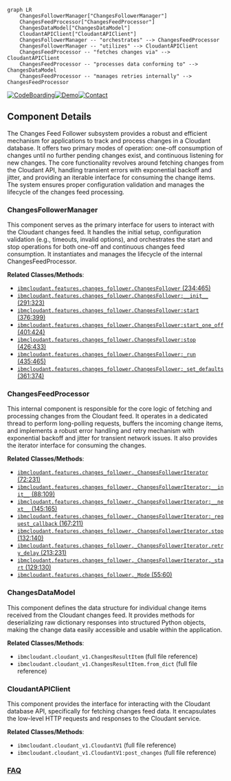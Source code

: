 ```mermaid
graph LR
    ChangesFollowerManager["ChangesFollowerManager"]
    ChangesFeedProcessor["ChangesFeedProcessor"]
    ChangesDataModel["ChangesDataModel"]
    CloudantAPIClient["CloudantAPIClient"]
    ChangesFollowerManager -- "orchestrates" --> ChangesFeedProcessor
    ChangesFollowerManager -- "utilizes" --> CloudantAPIClient
    ChangesFeedProcessor -- "fetches changes via" --> CloudantAPIClient
    ChangesFeedProcessor -- "processes data conforming to" --> ChangesDataModel
    ChangesFeedProcessor -- "manages retries internally" --> ChangesFeedProcessor
```
[![CodeBoarding](https://img.shields.io/badge/Generated%20by-CodeBoarding-9cf?style=flat-square)](https://github.com/CodeBoarding/GeneratedOnBoardings)[![Demo](https://img.shields.io/badge/Try%20our-Demo-blue?style=flat-square)](https://www.codeboarding.org/demo)[![Contact](https://img.shields.io/badge/Contact%20us%20-%20contact@codeboarding.org-lightgrey?style=flat-square)](mailto:contact@codeboarding.org)

## Component Details

The Changes Feed Follower subsystem provides a robust and efficient mechanism for applications to track and process changes in a Cloudant database. It offers two primary modes of operation: one-off consumption of changes until no further pending changes exist, and continuous listening for new changes. The core functionality revolves around fetching changes from the Cloudant API, handling transient errors with exponential backoff and jitter, and providing an iterable interface for consuming the change items. The system ensures proper configuration validation and manages the lifecycle of the changes feed processing.

### ChangesFollowerManager
This component serves as the primary interface for users to interact with the Cloudant changes feed. It handles the initial setup, configuration validation (e.g., timeouts, invalid options), and orchestrates the start and stop operations for both one-off and continuous changes feed consumption. It instantiates and manages the lifecycle of the internal ChangesFeedProcessor.


**Related Classes/Methods**:

- <a href="https://github.com/IBM/cloudant-python-sdk/blob/master/ibmcloudant/features/changes_follower.py#L234-L465" target="_blank" rel="noopener noreferrer">`ibmcloudant.features.changes_follower.ChangesFollower` (234:465)</a>
- <a href="https://github.com/IBM/cloudant-python-sdk/blob/master/ibmcloudant/features/changes_follower.py#L291-L323" target="_blank" rel="noopener noreferrer">`ibmcloudant.features.changes_follower.ChangesFollower:__init__` (291:323)</a>
- <a href="https://github.com/IBM/cloudant-python-sdk/blob/master/ibmcloudant/features/changes_follower.py#L376-L399" target="_blank" rel="noopener noreferrer">`ibmcloudant.features.changes_follower.ChangesFollower:start` (376:399)</a>
- <a href="https://github.com/IBM/cloudant-python-sdk/blob/master/ibmcloudant/features/changes_follower.py#L401-L424" target="_blank" rel="noopener noreferrer">`ibmcloudant.features.changes_follower.ChangesFollower:start_one_off` (401:424)</a>
- <a href="https://github.com/IBM/cloudant-python-sdk/blob/master/ibmcloudant/features/changes_follower.py#L426-L433" target="_blank" rel="noopener noreferrer">`ibmcloudant.features.changes_follower.ChangesFollower:stop` (426:433)</a>
- <a href="https://github.com/IBM/cloudant-python-sdk/blob/master/ibmcloudant/features/changes_follower.py#L435-L465" target="_blank" rel="noopener noreferrer">`ibmcloudant.features.changes_follower.ChangesFollower:_run` (435:465)</a>
- <a href="https://github.com/IBM/cloudant-python-sdk/blob/master/ibmcloudant/features/changes_follower.py#L361-L374" target="_blank" rel="noopener noreferrer">`ibmcloudant.features.changes_follower.ChangesFollower:_set_defaults` (361:374)</a>


### ChangesFeedProcessor
This internal component is responsible for the core logic of fetching and processing changes from the Cloudant feed. It operates in a dedicated thread to perform long-polling requests, buffers the incoming change items, and implements a robust error handling and retry mechanism with exponential backoff and jitter for transient network issues. It also provides the iterator interface for consuming the changes.


**Related Classes/Methods**:

- <a href="https://github.com/IBM/cloudant-python-sdk/blob/master/ibmcloudant/features/changes_follower.py#L72-L231" target="_blank" rel="noopener noreferrer">`ibmcloudant.features.changes_follower._ChangesFollowerIterator` (72:231)</a>
- <a href="https://github.com/IBM/cloudant-python-sdk/blob/master/ibmcloudant/features/changes_follower.py#L88-L109" target="_blank" rel="noopener noreferrer">`ibmcloudant.features.changes_follower._ChangesFollowerIterator:__init__` (88:109)</a>
- <a href="https://github.com/IBM/cloudant-python-sdk/blob/master/ibmcloudant/features/changes_follower.py#L145-L165" target="_blank" rel="noopener noreferrer">`ibmcloudant.features.changes_follower._ChangesFollowerIterator:__next__` (145:165)</a>
- <a href="https://github.com/IBM/cloudant-python-sdk/blob/master/ibmcloudant/features/changes_follower.py#L167-L211" target="_blank" rel="noopener noreferrer">`ibmcloudant.features.changes_follower._ChangesFollowerIterator:_request_callback` (167:211)</a>
- <a href="https://github.com/IBM/cloudant-python-sdk/blob/master/ibmcloudant/features/changes_follower.py#L132-L140" target="_blank" rel="noopener noreferrer">`ibmcloudant.features.changes_follower._ChangesFollowerIterator.stop` (132:140)</a>
- <a href="https://github.com/IBM/cloudant-python-sdk/blob/master/ibmcloudant/features/changes_follower.py#L213-L231" target="_blank" rel="noopener noreferrer">`ibmcloudant.features.changes_follower._ChangesFollowerIterator.retry_delay` (213:231)</a>
- <a href="https://github.com/IBM/cloudant-python-sdk/blob/master/ibmcloudant/features/changes_follower.py#L129-L130" target="_blank" rel="noopener noreferrer">`ibmcloudant.features.changes_follower._ChangesFollowerIterator._start` (129:130)</a>
- <a href="https://github.com/IBM/cloudant-python-sdk/blob/master/ibmcloudant/features/changes_follower.py#L55-L60" target="_blank" rel="noopener noreferrer">`ibmcloudant.features.changes_follower._Mode` (55:60)</a>


### ChangesDataModel
This component defines the data structure for individual change items received from the Cloudant changes feed. It provides methods for deserializing raw dictionary responses into structured Python objects, making the change data easily accessible and usable within the application.


**Related Classes/Methods**:

- `ibmcloudant.cloudant_v1.ChangesResultItem` (full file reference)
- `ibmcloudant.cloudant_v1.ChangesResultItem.from_dict` (full file reference)


### CloudantAPIClient
This component provides the interface for interacting with the Cloudant database API, specifically for fetching changes feed data. It encapsulates the low-level HTTP requests and responses to the Cloudant service.


**Related Classes/Methods**:

- `ibmcloudant.cloudant_v1.CloudantV1` (full file reference)
- `ibmcloudant.cloudant_v1.CloudantV1:post_changes` (full file reference)




### [FAQ](https://github.com/CodeBoarding/GeneratedOnBoardings/tree/main?tab=readme-ov-file#faq)